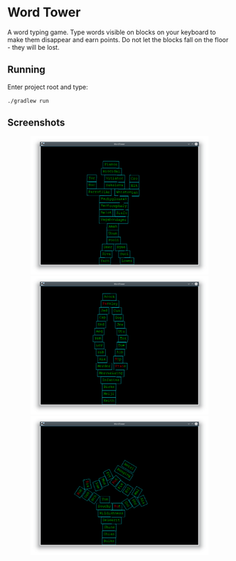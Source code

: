 # Word Tower
A word typing game. Type words visible on blocks on your keyboard to make them disappear and earn points. Do not let the blocks fall on the floor - they will be lost.

## Running

Enter project root and type:

```
./gradlew run
```

## Screenshots

<p align="center">
<img src="https://raw.githubusercontent.com/lonski/word-tower/master/screenshots/Screenshot_20180320_234518.png" width="400">
<img src="https://raw.githubusercontent.com/lonski/word-tower/master/screenshots/Screenshot_20180320_230703.png" width="400">
<img src="https://raw.githubusercontent.com/lonski/word-tower/master/screenshots/Screenshot_20180320_230740.png" width="400">
</p>
